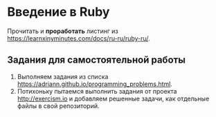 # Введение в Ruby

Прочитать и **проработать** листинг из https://learnxinyminutes.com/docs/ru-ru/ruby-ru/.

## Задания для самостоятельной работы

1. Выполняем задания из списка https://adriann.github.io/programming_problems.html.
2. Потихоньку пытаемся выполнить задания от проекта http://exercism.io и добавляем решенные задачи, как отдельные файлы в свой репозиторий.
